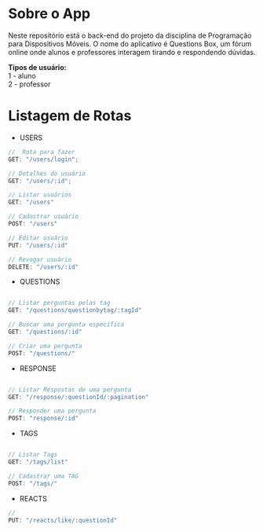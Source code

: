 # Sobre o App
Neste repositório está o back-end do projeto da disciplina de Programação para Dispositivos Móveis.
O nome do aplicativo é Questions Box, um fórum online onde alunos e professores interagem tirando e 
respondendo dúvidas.

**Tipos de usuário:**  
1 - aluno  
2 - professor  

# Listagem de Rotas

- USERS

```js
//  Rota para fazer
GET: "/users/login";

// Detalhes do usuário
GET: "/users/:id";

// Listar usuários
GET: "/users"

// Cadastrar usuário
POST: "/users"

// Editar usuário
PUT: "/users/:id"

// Revogar usuário
DELETE: "/users/:id"

```

- QUESTIONS

```js

// Listar perguntas pelas tag
GET: "/questions/questionbytag/:tagId"

// Buscar uma pergunta específica
GET: "/questions/:id"

// Criar uma pergunta
POST: "/questions/"

```

- RESPONSE

```js

// Listar Respostas de uma pergunta
GET: "/response/:questionId/:pagination"

// Responder uma pergunta
POST: "response/:id"

```

- TAGS

```js

// Listar Tags
GET: "/tags/list"

// Cadastrar uma TAG
POST: "/tags/"

```

- REACTS

```js
//
PUT: "/reacts/like/:questionId"

```